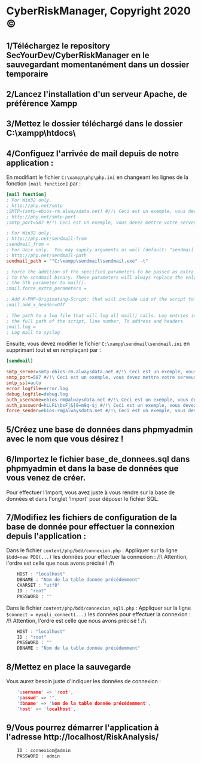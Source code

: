 # CyberRiskManager, Copyright 2020 ©
## 1/Téléchargez le repository SecYourDev/CyberRiskManager en le sauvegardant momentanément dans un dossier temporaire

## 2/Lancez l'installation d'un serveur Apache, de préférence Xampp

## 3/Mettez le dossier téléchargé dans le dossier C:\xampp\htdocs\

## 4/Configuez l'arrivée de mail depuis de notre application :
En modifiant le fichier ```C:\xampp\php\php.ini``` en changeant les lignes de la fonction ```[mail function]``` par :

```ini
[mail function]
; For Win32 only.
; http://php.net/smtp
;SMTP=(smtp-ebios-rm.alwaysdata.net) #/!\ Ceci est un exemple, vous devez mettre votre serveur SMTP !
; http://php.net/smtp-port
;smtp_port=587 #/!\ Ceci est un exemple, vous devez mettre votre serveur SMTP !

; For Win32 only.
; http://php.net/sendmail-from
;sendmail_from =
; For Unix only.  You may supply arguments as well (default: "sendmail -t -i").
; http://php.net/sendmail-path
sendmail_path = ""C:\xampp\sendmail\sendmail.exe" -t"

; Force the addition of the specified parameters to be passed as extra parameters
; to the sendmail binary. These parameters will always replace the value of
; the 5th parameter to mail().
;mail.force_extra_parameters =

; Add X-PHP-Originating-Script: that will include uid of the script followed by the filename
;mail.add_x_header=Off

; The path to a log file that will log all mail() calls. Log entries include
; the full path of the script, line number, To address and headers.
;mail.log =
; Log mail to syslog
```
Ensuite, vous devez modifier le fichier ```C:\xampp\sendmail\sendmail.ini``` en supprimant tout et en remplaçant par :

```ini
[sendmail]

smtp_server=smtp-ebios-rm.alwaysdata.net #/!\ Ceci est un exemple, vous devez mettre votre serveur SMTP !
smtp_port=587 #/!\ Ceci est un exemple, vous devez mettre votre serveur SMTP !
smtp_ssl=auto
error_logfile=error.log
debug_logfile=debug.log
auth_username=ebios-rm@alwaysdata.net #/!\ Ceci est un exemple, vous devez mettre votre serveur SMTP !
auth_password=hLLFL\bsF|&[8=m8q-$j #/!\ Ceci est un exemple, vous devez mettre votre serveur SMTP !
force_sender=ebios-rm@alwaysdata.net #/!\ Ceci est un exemple, vous devez mettre votre serveur SMTP !
```

## 5/Créez une base de données dans phpmyadmin avec le nom que vous désirez !

## 6/Importez le fichier base_de_donnees.sql dans phpmyadmin et dans la base de données que vous venez de créer. 
Pour effectuer l'import, vous avez juste à vous rendre sur la base de données et dans l'onglet 'Import' pour déposer le fichier SQL. 

## 7/Modifiez les fichiers de configuration de la base de donnée pour effectuer la connexion depuis l'application : 
Dans le fichier ```content/php/bdd/connexion.php``` : 
Appliquer sur la ligne ```$bdd=new PDO(...)``` les données pour effectuer la connexion : /!\ Attention, l'ordre est celle que nous avons précisé ! /!\
```C
	HOST : "localhost" 
	DBNAME : "Nom de la table donnée précédemment"
	CHARSET : "utf8"
	ID : "root"
	PASSWORD : ""
```
Dans le fichier ```content/php/bdd/connexion_sqli.php``` : 
Appliquer sur la ligne ```$connect = mysqli_connect(...)``` les données pour effectuer la connexion : /!\ Attention, l'ordre est celle que nous avons précisé ! /!\
```C
	HOST : "localhost" 
	ID : "root"
	PASSWORD : ""
	DBNAME : "Nom de la table donnée précédemment"
```
## 8/Mettez en place la sauvegarde
Vous aurez besoin juste d'indiquer les données de connexion : 
```C
	'username' => 'root',
	'passwd' => '',
	'dbname' => 'Nom de la table donnée précédemment',
	'host' => 'localhost',
```
## 9/Vous pourrez démarrer l'application à l'adresse http://localhost/RiskAnalysis/
```C
	ID : connexion@admin
	PASSWORD : admin
```
